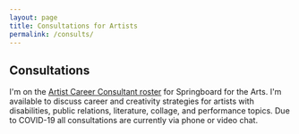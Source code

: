 ```yaml
---
layout: page
title: Consultations for Artists
permalink: /consults/
---
```


## Consultations
I'm on the [Artist Career Consultant roster](https://springboardforthearts.org/professional-growth/career-consultations/) for Springboard for the Arts. I'm available to discuss career and creativity strategies for artists with disabilities, public relations, literature, collage, and performance topics. Due to COVID-19 all consultations are currently via phone or video chat.